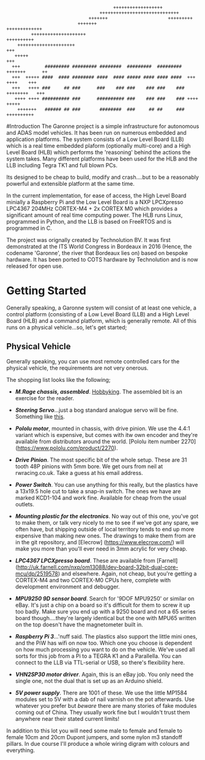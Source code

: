 ```
                                       ++++++++++++++++++
                                  +++++++++++++++++++++++++++++
                              +++++++                      +++++++++
                          +++++++                               +++++++++++++
         ++++++++++++++++++++                                         ++++++++++
    +++++++++++++++++++++                                                     +++
   +++++                                                                       +++
  +++         ######### ######### ########  #########  #########   +++++++      ++
  +++  +++++ ####  #### ######## ####  #### ##### #### #### ####  +++  ++++    +++
  +++   ++++ ###     ## ###      ###    ### ###    ### ###    ### ++++++++   +++
   ++++ ++++ ########## ###      ########## ###    ### ###    ### ++++    +++++
    +++++++   ###### ## ###       ########  ###     ## ##     ###  ++++++++++
```


#Introduction
The Garonne project is a simple infrastructure for autonomous and ADAS model vehicles. It
has been run on numerous embedded and application platforms. The system consists of 
a Low Level Board (LLB) which is a real time embedded plaform (optionally multi-core)
and a High Level Board (HLB) which performs the 'reasoning' behind the actions the 
system takes.  Many different platforms have been used for the HLB and the LLB including
Tegra TK1 and full blown PCs. 

Its designed to be cheap to build, modify and crash....but to be a reasonably powerful and extensible platform at the same time.

In the current implementation, for ease of access, the High Level Board minially a 
Raspberry Pi and the Low Level Board is a NXP LPCXpresso LPC4367 204MHz CORTEX-M4 + 2x
CORTEX M0 which provides a significant amount of real time computing power. The HLB
runs Linux, programmed in Python, and the LLB is based on FreeRTOS and is programmed
in C.

The project was orignally created by Technolution BV. It was first demonstrated at the 
ITS World Congress in Bordeaux in 2016 (Hence, the codename 'Garonne', the river that 
Bordeaux lies on) based on bespoke hardware. It has been ported to COTS hardware by
Technolution and is now released for open use.

Getting Started
===============
Generally speaking, a Garonne system will consist of at least one vehicle, a control platform (consisting of a Low Level Board (LLB) and a High Level Board (HLB) and a command platform, which is generally remote. All of this runs on a physical vehicle...so, let's get started;

Physical Vehicle
----------------
Generally speaking, you can use most remote controlled cars for the physical vehicle, the requirements are not very onerous. 

The shopping list looks like the following;

* ***M.Rage chassis, assembled***.  [Hobbyking](https://hobbyking.com/en_us/bsr-racing-m-rage-1-10-4wd-m-chassis-un-assembled-kit.html). The assembled bit is an exercise for the reader.

* ***Steering Servo***...just a bog standard analogue servo will be fine. Something like [this](https://hobbyking.com/en_us/turnigytm-tgy-9025mg-mg-servo-1-8kg-0-09sec-11g.html).

* ***Pololu motor***, mounted in chassis, with drive pinion. We use the 4.4:1 variant which is expensive, but comes with itw own encoder and they're available from distributors around the world. [Pololu item number 2270] (https://www.pololu.com/product/2270).

* ***Drive Pinion***. The most specific bit of the whole setup. These are 31 tooth 48P pinions with 5mm bore. We get ours from neil at rwracing.co.uk. Take a guess at his email address.

* ***Power Switch***. You can use anything for this really, but the plastics have a 13x19.5 hole cut to take a snap-in switch. The ones we have are marked KCD1-104 and work fine. Available for cheap from the usual outlets.

* ***Mounting plastic for the electronics***. No way out of this one, you've got to make them, or talk very nicely to me to see if we've got any spare, we often have, but shipping outside of local territory tends to end up more expensive than making new ones.  The drawings to make them from are in the git repository, and [Elecrow] (https://www.elecrow.com/) will make you more than you'll ever need in 3mm acrylic for very cheap.

* ***LPC4367 LPCXpresso board***. These are available from [Farnell] (http://uk.farnell.com/nxp/om13088/dev-board-32bit-dual-core-mcu/dp/2519578) and elsewhere.  Again, not cheap, but you're getting a CORTEX-M4 and two CORTEX-M0 CPUs here, complete with development environment and debugger.

* ***MPU9250 9D sensor board***. Search for '9DOF MPU9250' or similar on eBay. It's just a chip on a board so it's difficult for them to screw it up too badly. Make sure you end up with a 9250 board and not a 65 series board though....they're largely identical but the one with MPU65 written on the top doesn't have the magnetometer built in.

* ***Raspberry Pi 3***...'nuff said. The plastics also support the little mini ones, and the PiW has wifi on now too. Which one you choose is dependent on how much processing you want to do on the vehicle. We've used all sorts for this job from a Pi to a TEGRA K1 and a Parallella. You can connect to the LLB via TTL-serial or USB, so there's flexibility here.

* ***VHN2SP30 motor driver***. Again, this is an eBay job.  You only need the single one, not the dual that is set up as an Arduino shield.

* ***5V power supply***. There are 1001 of these. We use the little MP1584 modules set to 5V with a dab of nail varnish on the pot afterwards. Use whatever you prefer but *beware* there are many stories of fake modules coming out of China. They usually work fine but I wouldn't trust them anywhere near their stated current limits!

In addition to this lot you will need some male to female and female to female 10cm and 20cm Dupont jumpers, and some nylon m3 standoff pillars. In due course I'll produce a whole wiring digram with colours and everything.
